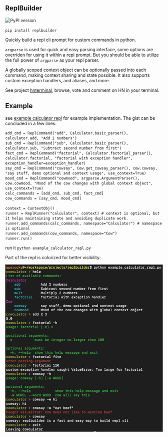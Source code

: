 ## ReplBuilder

![PyPI version](http://img.shields.io/pypi/v/replbuilder.svg)

`pip install replbuilder`

Quickly build a repl cli prompt for custom commands in python.

`argparse` is used for quick and easy parsing interface, some options are overriden for using it within a repl prompt. But you should be able to utilize the full power of `argparse` as your repl parser.

A globally scoped context object can be optionally passed into each command, making context sharing and state possible. It also supports custom exception handlers, and aliases, and more.

See project [hnterminal](https://github.com/Aperocky/hnterminal), browse, vote and comment on HN in your terminal.

## Example

see [example calculator repl](example_calculator_repl.py) for example implementation. The gist can be concluded in a few lines:

```
add_cmd = ReplCommand("add", Calculator.basic_parser(), calculator.add, "Add 2 numbers")
sub_cmd = ReplCommand("sub", Calculator.basic_parser(), calculator.sub, "Subtract second number from first")
fact_cmd = ReplCommand("factorial", Calculator.factorial_parser(), calculator.factorial, "factorial with exception handler", exception_handler=exception_handler)
say_cmd = ReplCommand("cowsay", Cow.get_cowsay_parser(), cow.cowsay, "say stuff, demo optional and context usage", use_context=True)
mood_cmd = ReplCommand("cowmood", argparse.ArgumentParser(), cow.cowmood, "Mood of the cow changes with global context object", use_context=True)
calc_commands = [add_cmd, sub_cmd, fact_cmd]
cow_commands = [say_cmd, mood_cmd]

context = ContextObj()
runner = ReplRunner("calculator", context) # context is optional, but it helps maintaining state and avoiding duplicate work.
runner.add_commands(calc_commands, namespace="Calculator") # namespace is optional
runner.add_commands(cow_commands, namespace="Cow")
runner.run()
```

run it `python example_calculator_repl.py`

Part of the repl is colorized for better visibility:

![example repl run](demo.jpg)
